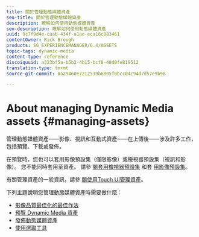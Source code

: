 ```yaml
---
title: 關於管理動態媒體資產
seo-title: 關於管理動態媒體資產
description: 瞭解如何使用動態媒體資產
seo-description: 瞭解如何使用動態媒體資產
uuid: 9c7f9d4e-caab-434f-a1ae-eca16c883461
contentOwner: Rick Brough
products: SG_EXPERIENCEMANAGER/6.4/ASSETS
topic-tags: dynamic-media
content-type: reference
discoiquuid: a323bf5a-b5b2-4b15-bcf8-48d0fe819512
translation-type: tm+mt
source-git-commit: 0a29460e7212539b6805f0bcc04c94d7d57e9b98

---
```



# About managing Dynamic Media assets {#managing-assets}

管理動態媒體資產——影像、視訊和互動式資產——在上傳後——涉及許多工作，包括預覽、下載或發佈。

在預覽時，您也可以套用影像預設集（僅限影像）或檢視器預設集（視訊和影像）。 您不能同時套用至資產。 請參 [閱套用檢視器預設集](viewer-presets.md) 和套 [用影像預設集](image-presets.md)。

有關管理資產的一般資訊，請參 [閱使用Touch UI管理資產](managing-assets-touch-ui.md)。

下列主題說明您管理動態媒體資產時需要做什麼：

* [影像品質最佳化的最佳作法](best-practices-for-optimizing-the-quality-of-your-images.md)
* [預覽 Dynamic Media 資產](previewing-assets.md)
* [發佈動態媒體資產](publishing-dynamicmedia-assets.md)
* [使用選取工具](working-with-selectors.md)

